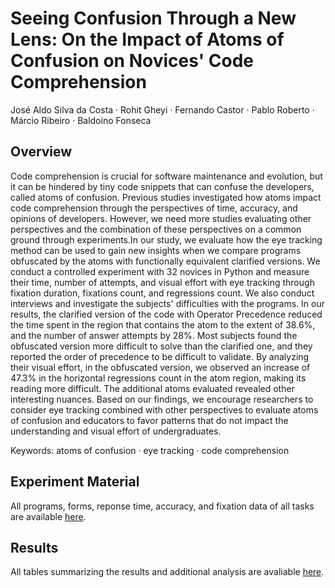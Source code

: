 # Seeing Confusion Through a New Lens: On the Impact of Atoms of Confusion on Novices' Code Comprehension
José Aldo Silva da Costa · Rohit Gheyi · Fernando Castor · Pablo Roberto · Márcio Ribeiro · Baldoino Fonseca

## Overview
Code comprehension is crucial for software maintenance and evolution, but it can be hindered by tiny code snippets that can confuse the developers, called atoms of confusion. Previous studies investigated how atoms impact code comprehension through the perspectives of time, accuracy, and opinions of developers. However, we need more studies evaluating other perspectives and the combination of these perspectives on a common ground through experiments.In our study, we evaluate how the eye tracking method can be used to gain new insights when we compare programs obfuscated by the atoms with functionally equivalent clarified versions. We conduct a controlled experiment with 32 novices in Python and measure their time, number of attempts, and visual effort with eye tracking through fixation duration, fixations count, and regressions count. We also conduct interviews and investigate the subjects' difficulties with the programs. In our results, the clarified version of the code with Operator Precedence reduced the time spent in the region that contains the atom to the extent of 38.6%, and the number of answer attempts by 28%. Most subjects found the obfuscated version more difficult to solve than the clarified one, and they reported the order of precedence to be difficult to validate. By analyzing their visual effort, in the obfuscated version, we observed an increase of 47.3% in the horizontal regressions count in the atom region, making its reading more difficult. The additional atoms evaluated revealed other interesting nuances. Based on our findings, we encourage researchers to consider eye tracking combined with other perspectives to evaluate atoms of confusion and educators to favor patterns that do not impact the understanding and visual effort of undergraduates.

Keywords: atoms of confusion · eye tracking · code comprehension 

## Experiment Material

All programs, forms, reponse time, accuracy, and fixation data of all tasks are available <a href="https://github.com/josealdo/atoms-of-confusion-with-eye-tracking/tree/main/Experiment Material">here</a>.

## Results

All tables summarizing the results and additional analysis are avaliable <a href="https://github.com/josealdo/atoms-of-confusion-with-eye-tracking/blob/main/Results/Additional%20Analises/additional_analyses.pdf">here</a>.
